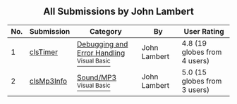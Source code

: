 ﻿<div align="center">

## All Submissions by John Lambert

</div>

No.  | Submission | Category | By   | User Rating
---- | ---------- | -------- | ---- | -----------
1 | [clsTimer<br />](https://github.com/Planet-Source-Code/john-lambert-clstimer__1-937) | [Debugging and Error Handling<br /><sup>Visual Basic</sup>](../ByCategory/debugging-and-error-handling__1-26.md) | John Lambert | 4.8 (19 globes from 4 users)
2 | [clsMp3Info<br />](https://github.com/Planet-Source-Code/john-lambert-clsmp3info__1-5533) | [Sound/MP3<br /><sup>Visual Basic</sup>](../ByCategory/sound-mp3__1-45.md) | John Lambert | 5.0 (15 globes from 3 users)
